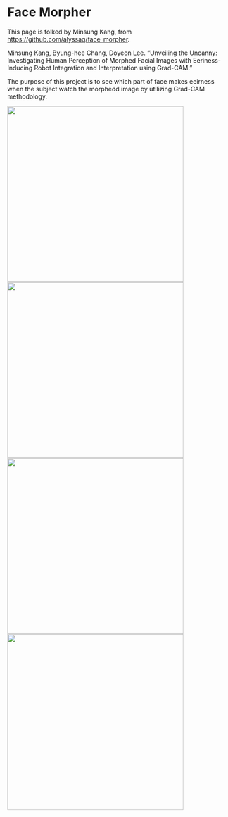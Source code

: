 Face Morpher
============

This page is folked by Minsung Kang, from https://github.com/alyssaq/face_morpher.

Minsung Kang, Byung-hee Chang, Doyeon Lee. “Unveiling the Uncanny: Investigating Human Perception of Morphed Facial
Images with Eeriness-Inducing Robot Integration and Interpretation using Grad-CAM.”

The purpose of this project is to see which part of face makes eeirness when the subject watch the morphedd image by utilizing Grad-CAM methodology.



<img src="https://github.com/minsung-k/minsung-k.github.io/blob/master/files/out.gif" width="400" height="400" />

<img src="https://github.com/minsung-k/minsung-k.github.io/blob/master/files/out1.gif" width="400" height="400" />

<img src="https://github.com/minsung-k/minsung-k.github.io/blob/master/files/out2.gif" width="400" height="400" />

<img src="https://github.com/minsung-k/minsung-k.github.io/blob/master/files/out3.gif" width="400" height="400" />


